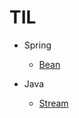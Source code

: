 # TIL
  
 - Spring
   - [Bean](https://github.com/russell-seo/TIL/blob/main/Spring)
 
 
 - Java
 
    - [Stream](https://github.com/russell-seo/TIL/blob/main/Java/Stream)
